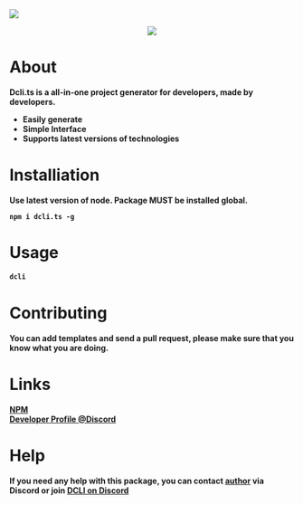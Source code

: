 <img src="https://i.imgur.com/RBoeSIO.png" style="align-items: center">
<p align="center">
<img src="https://img.shields.io/badge/Release-0.0.6-blueviolet">
</p>

# About
<b>Dcli.ts is a all-in-one project generator for developers, made by developers.<b>
- Easily generate
- Simple Interface
- Supports latest versions of technologies

# Installiation 
Use latest version of node. Package MUST be installed global.
```
npm i dcli.ts -g
```
# Usage
```cmd
dcli
```
# Contributing
You can add templates and send a pull request, please make sure that you know what you are doing.

# Links
[NPM](https://www.npmjs.com/package/dcli.ts)<br>
[Developer Profile @Discord](https://discord.com/users/852766506756210688)<br>

# Help
If you need any help with this package, you can contact [author](https://discord.com/users/852766506756210688) via Discord or join [DCLI on Discord](https://discord.gg/m6NnymKEWf)
